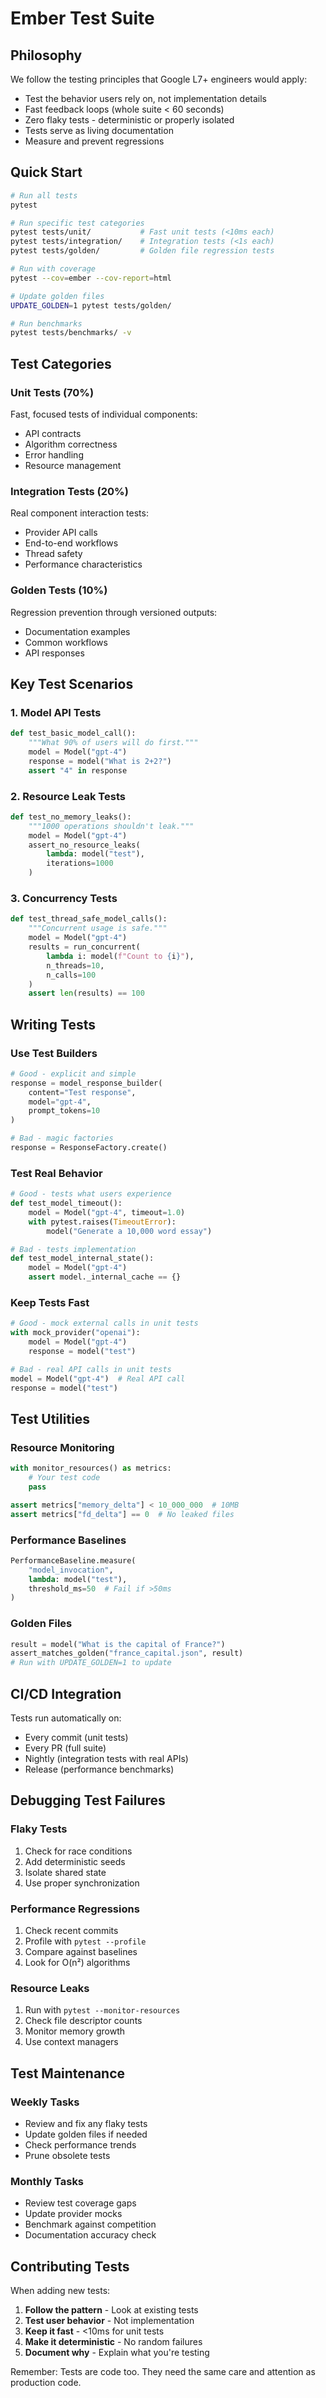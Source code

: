# Ember Test Suite

## Philosophy

We follow the testing principles that Google L7+ engineers would apply:
- Test the behavior users rely on, not implementation details
- Fast feedback loops (whole suite < 60 seconds)
- Zero flaky tests - deterministic or properly isolated
- Tests serve as living documentation
- Measure and prevent regressions

## Quick Start

```bash
# Run all tests
pytest

# Run specific test categories
pytest tests/unit/           # Fast unit tests (<10ms each)
pytest tests/integration/    # Integration tests (<1s each)  
pytest tests/golden/         # Golden file regression tests

# Run with coverage
pytest --cov=ember --cov-report=html

# Update golden files
UPDATE_GOLDEN=1 pytest tests/golden/

# Run benchmarks
pytest tests/benchmarks/ -v
```

## Test Categories

### Unit Tests (70%)
Fast, focused tests of individual components:
- API contracts
- Algorithm correctness  
- Error handling
- Resource management

### Integration Tests (20%)
Real component interaction tests:
- Provider API calls
- End-to-end workflows
- Thread safety
- Performance characteristics

### Golden Tests (10%)
Regression prevention through versioned outputs:
- Documentation examples
- Common workflows
- API responses

## Key Test Scenarios

### 1. Model API Tests
```python
def test_basic_model_call():
    """What 90% of users will do first."""
    model = Model("gpt-4")
    response = model("What is 2+2?")
    assert "4" in response
```

### 2. Resource Leak Tests
```python
def test_no_memory_leaks():
    """1000 operations shouldn't leak."""
    model = Model("gpt-4")
    assert_no_resource_leaks(
        lambda: model("test"),
        iterations=1000
    )
```

### 3. Concurrency Tests
```python
def test_thread_safe_model_calls():
    """Concurrent usage is safe."""
    model = Model("gpt-4")
    results = run_concurrent(
        lambda i: model(f"Count to {i}"),
        n_threads=10,
        n_calls=100
    )
    assert len(results) == 100
```

## Writing Tests

### Use Test Builders
```python
# Good - explicit and simple
response = model_response_builder(
    content="Test response",
    model="gpt-4",
    prompt_tokens=10
)

# Bad - magic factories
response = ResponseFactory.create()
```

### Test Real Behavior
```python
# Good - tests what users experience
def test_model_timeout():
    model = Model("gpt-4", timeout=1.0)
    with pytest.raises(TimeoutError):
        model("Generate a 10,000 word essay")

# Bad - tests implementation
def test_model_internal_state():
    model = Model("gpt-4")
    assert model._internal_cache == {}
```

### Keep Tests Fast
```python
# Good - mock external calls in unit tests
with mock_provider("openai"):
    model = Model("gpt-4")
    response = model("test")

# Bad - real API calls in unit tests
model = Model("gpt-4")  # Real API call
response = model("test")
```

## Test Utilities

### Resource Monitoring
```python
with monitor_resources() as metrics:
    # Your test code
    pass

assert metrics["memory_delta"] < 10_000_000  # 10MB
assert metrics["fd_delta"] == 0  # No leaked files
```

### Performance Baselines
```python
PerformanceBaseline.measure(
    "model_invocation",
    lambda: model("test"),
    threshold_ms=50  # Fail if >50ms
)
```

### Golden Files
```python
result = model("What is the capital of France?")
assert_matches_golden("france_capital.json", result)
# Run with UPDATE_GOLDEN=1 to update
```

## CI/CD Integration

Tests run automatically on:
- Every commit (unit tests)
- Every PR (full suite)
- Nightly (integration tests with real APIs)
- Release (performance benchmarks)

## Debugging Test Failures

### Flaky Tests
1. Check for race conditions
2. Add deterministic seeds
3. Isolate shared state
4. Use proper synchronization

### Performance Regressions
1. Check recent commits
2. Profile with `pytest --profile`
3. Compare against baselines
4. Look for O(n²) algorithms

### Resource Leaks
1. Run with `pytest --monitor-resources`
2. Check file descriptor counts
3. Monitor memory growth
4. Use context managers

## Test Maintenance

### Weekly Tasks
- Review and fix any flaky tests
- Update golden files if needed
- Check performance trends
- Prune obsolete tests

### Monthly Tasks  
- Review test coverage gaps
- Update provider mocks
- Benchmark against competition
- Documentation accuracy check

## Contributing Tests

When adding new tests:
1. **Follow the pattern** - Look at existing tests
2. **Test user behavior** - Not implementation
3. **Keep it fast** - <10ms for unit tests
4. **Make it deterministic** - No random failures
5. **Document why** - Explain what you're testing

Remember: Tests are code too. They need the same care and attention as production code.